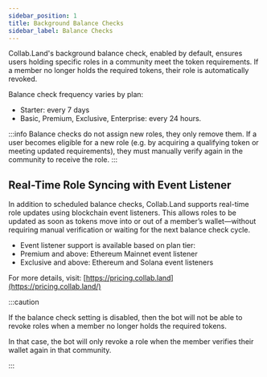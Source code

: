 ```yaml
---
sidebar_position: 1
title: Background Balance Checks
sidebar_label: Balance Checks
---
```


Collab.Land's background balance check, enabled by default, ensures users holding specific roles in a community meet the token requirements. If a member no longer holds the required tokens, their role is automatically revoked.

Balance check frequency varies by plan:

- Starter: every 7 days
- Basic, Premium, Exclusive, Enterprise: every 24 hours.

:::info 
 Balance checks do not assign new roles, they only remove them. If a user becomes eligible for a new role (e.g. by acquiring a qualifying token or meeting updated requirements), they must manually verify again in the community to receive the role.
 :::

## Real-Time Role Syncing with Event Listener
In addition to scheduled balance checks, Collab.Land supports real-time role updates using blockchain event listeners. This allows roles to be updated as soon as tokens move into or out of a member’s wallet—without requiring manual verification or waiting for the next balance check cycle.

- Event listener support is available based on plan tier:
- Premium and above: Ethereum Mainnet event listener
- Exclusive and above: Ethereum and Solana event listeners

For more details, visit: [https://pricing.collab.land](https://pricing.collab.land/)

:::caution

If the balance check setting is disabled, then the bot will not be able to revoke roles when a member no longer holds the required tokens.

In that case, the bot will only revoke a role when the member verifies their wallet again in that community.

:::